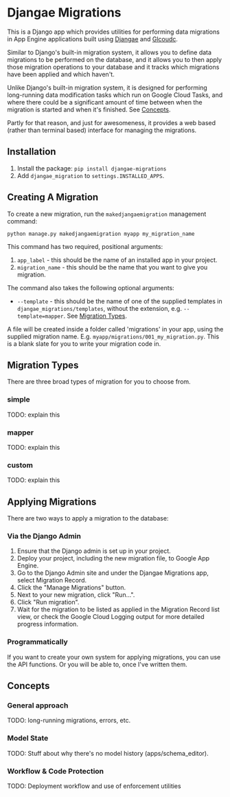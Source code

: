 Djangae Migrations
==================

This is a Django app which provides utilities for performing data migrations in App Engine applications built using
[Djangae](https://gitlab.com/potato-oss/djangae/djangae) and [Glcoudc](https://gitlab.com/potato-oss/google-cloud/django-gcloud-connectors/).

Similar to Django's built-in migration system, it allows you to define data migrations to be performed on the database,
and it allows you to then apply those migration operations to your database and it tracks which migrations have been applied and which haven't.

Unlike Django's built-in migration system, it is designed for performing long-running data modification tasks which run on Google Cloud Tasks,
and where there could be a significant amount of time between when the migration is started and when it's finished.
See [Concepts](#concepts).

Partly for that reason, and just for awesomeness, it provides a web based (rather than terminal based) interface for managing the migrations.


Installation
------------

1. Install the package: `pip install djangae-migrations`
2. Add `djangae_migration` to `settings.INSTALLED_APPS`.


Creating A Migration
--------------------

To create a new migration, run the `makedjangaemigration` management command:

```python manage.py makedjangaemigration myapp my_migration_name```

This command has two required, positional arguments:

1. `app_label` - this should be the name of an installed app in your project.
2. `migration_name` - this should be the name that you want to give you migration.

The command also takes the following optional arguments:

* `--template` - this should be the name of one of the supplied templates in `djangae_migrations/templates`, without the extension, e.g. `--template=mapper`. See [Migration Types](#migration-types).

A file will be created inside a folder called 'migrations' in your app, using the supplied migration name.
E.g. `myapp/migrations/001_my_migration.py`.
This is a blank slate for you to write your migration code in.


Migration Types
---------------

There are three broad types of migration for you to choose from.

### simple

TODO: explain this

### mapper

TODO: explain this

### custom

TODO: explain this


Applying Migrations
-------------------

There are two ways to apply a migration to the database:

### Via the Django Admin

1. Ensure that the Django admin is set up in your project.
2. Deploy your project, including the new migration file, to Google App Engine.
3. Go to the Django Admin site and under the Djangae Migrations app, select Migration Record.
4. Click the "Manage Migrations" button.
5. Next to your new migration, click "Run...".
6. Click "Run migration".
7. Wait for the migration to be listed as applied in the Migration Record list view, or check the Google Cloud Logging output for more detailed progress information.

### Programmatically

If you want to create your own system for applying migrations, you can use the API functions.
Or you will be able to, once I've written them.


Concepts
--------

### General approach

TODO: long-running migrations, errors, etc.

### Model State

TODO: Stuff about why there's no model history (apps/schema_editor).

### Workflow & Code Protection

TODO: Deployment workflow and use of enforcement utilities
